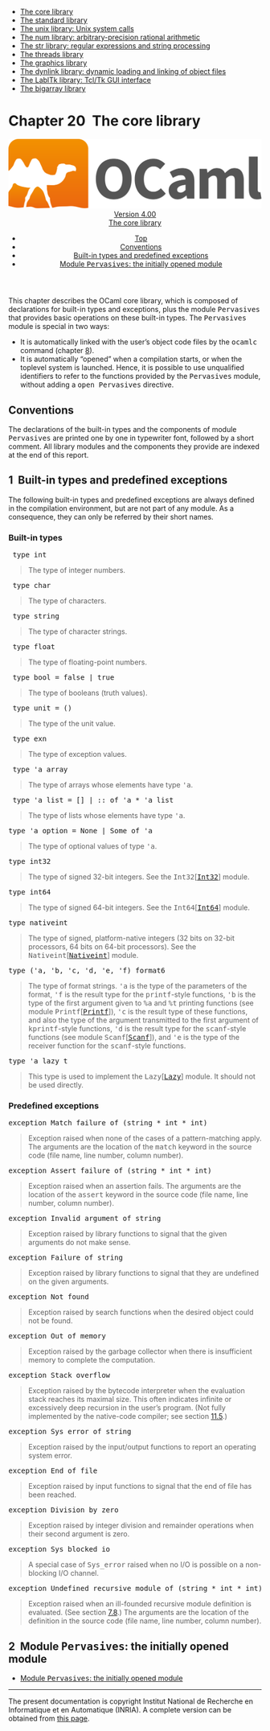 <!-- ((! set title Manual !)) ((! set documentation !)) ((! set manual !)) ((! set nobreadcrumb !)) -->
<div class="manual content"><ul class="part_menu"><li class="active"><a href="manual034.html">The core library</a></li><li><a href="manual035.html">The standard library</a></li><li><a href="manual036.html">The unix library: Unix system calls</a></li><li><a href="manual037.html">The num library: arbitrary-precision rational arithmetic</a></li><li><a href="manual038.html">The str library: regular expressions and string processing</a></li><li><a href="manual039.html">The threads library</a></li><li><a href="manual040.html">The graphics library</a></li><li><a href="manual041.html">The dynlink library: dynamic loading and linking of object files</a></li><li><a href="manual042.html">The LablTk library: Tcl/Tk GUI interface</a></li><li><a href="manual043.html">The bigarray library</a></li></ul>




<h1 class="chapter"><a name="htoc296"><span>Chapter 20</span></a>&nbsp;&nbsp;The core library</h1><header><nav class="toc brand"><a class="brand" href="https://ocaml.org/"><img src="colour-logo-gray.svg" class="svg" alt="OCaml"></a></nav><nav class="toc"><div class="toc_version"><a href="/docs" id="version-select">Version 4.00</a></div><div class="toc_title"><a href="#">The core library</a></div><ul><li class="top"><a href="#">Top</a></li>
<li><a href="#toc153">Conventions</a>
</li><li><a href="#toc154">Built-in types and predefined exceptions</a>
</li><li><a href="#toc155">Module <tt>Pervasives</tt>: the initially opened module</a>
</li></ul></nav></header>
<p> <a name="c:corelib"></a>
</p><p>This chapter describes the OCaml core library, which is
composed of declarations for built-in types and exceptions, plus
the module <tt>Pervasives</tt> that provides basic operations on these
built-in types. The <tt>Pervasives</tt> module is special in two
ways:
</p><ul class="itemize"><li class="li-itemize">
It is automatically linked with the user’s object code files by
the <tt>ocamlc</tt> command (chapter&nbsp;<a href="manual022.html#c:camlc">8</a>).</li><li class="li-itemize">It is automatically “opened” when a compilation starts, or
when the toplevel system is launched. Hence, it is possible to use
unqualified identifiers to refer to the functions provided by the
<tt>Pervasives</tt> module, without adding a <tt>open Pervasives</tt> directive.
</li></ul><h2 class="section"><a name="toc153"></a>Conventions</h2><p>The declarations of the built-in types and the components of module
<tt>Pervasives</tt> are printed one by one in typewriter font, followed by a
short comment. All library modules and the components they provide are
indexed at the end of this report.</p><h2 class="section"><a name="toc154"></a><a name="htoc297">1</a>&nbsp;&nbsp;Built-in types and predefined exceptions</h2><p>The following built-in types and predefined exceptions are always
defined in the
compilation environment, but are not part of any module. As a
consequence, they can only be referred by their short names.</p><h3 class="subsection">Built-in types</h3><pre> type int
</pre><p><a name="@manual9"></a>
</p><blockquote class="quote">
The type of integer numbers.
</blockquote><pre> type char
</pre><p><a name="@manual10"></a>
</p><blockquote class="quote">
The type of characters.
</blockquote><pre> type string
</pre><p><a name="@manual11"></a>
</p><blockquote class="quote">
The type of character strings.
</blockquote><pre> type float
</pre><p><a name="@manual12"></a>
</p><blockquote class="quote">
The type of floating-point numbers.
</blockquote><pre> type bool = false | true
</pre><p><a name="@manual13"></a>
</p><blockquote class="quote">
The type of booleans (truth values).
</blockquote><pre> type unit = ()
</pre><p><a name="@manual14"></a>
</p><blockquote class="quote">
The type of the unit value.
</blockquote><pre> type exn
</pre><p><a name="@manual15"></a>
</p><blockquote class="quote">
The type of exception values.
</blockquote><pre> type 'a array
</pre><p><a name="@manual16"></a>
</p><blockquote class="quote">
The type of arrays whose elements have type <tt>'a</tt>.
</blockquote><pre> type 'a list = [] | :: of 'a * 'a list
</pre><p><a name="@manual17"></a>
</p><blockquote class="quote">
The type of lists whose elements have type <tt>'a</tt>.
</blockquote><pre>type 'a option = None | Some of 'a
</pre><p><a name="@manual18"></a>
</p><blockquote class="quote">
The type of optional values of type <tt>'a</tt>.
</blockquote><pre>type int32
</pre><p><a name="@manual19"></a>
</p><blockquote class="quote">
The type of signed 32-bit integers.
See the <tt>Int32</tt>[<tt><a href="../../api/4.00/Int32.html">Int32</a></tt>] module.
</blockquote><pre>type int64
</pre><p><a name="@manual20"></a>
</p><blockquote class="quote">
The type of signed 64-bit integers.
See the <tt>Int64</tt>[<tt><a href="../../api/4.00/Int64.html">Int64</a></tt>] module.
</blockquote><pre>type nativeint
</pre><p><a name="@manual21"></a>
</p><blockquote class="quote">
The type of signed, platform-native integers (32 bits on 32-bit
processors, 64 bits on 64-bit processors).
See the <tt>Nativeint</tt>[<tt><a href="../../api/4.00/Nativeint.html">Nativeint</a></tt>] module.
</blockquote><pre>type ('a, 'b, 'c, 'd, 'e, 'f) format6
</pre><p><a name="@manual22"></a>
</p><blockquote class="quote">
The type of format strings. <tt>'a</tt> is the type of the parameters of
the format, <tt>'f</tt> is the result type for the <tt>printf</tt>-style
functions, <tt>'b</tt> is the type of the first argument given to <tt>%a</tt> and
<tt>%t</tt> printing functions (see module <tt>Printf</tt>[<tt><a href="../../api/4.00/Printf.html">Printf</a></tt>]),
<tt>'c</tt> is the result type of these functions, and also the type of the
argument transmitted to the first argument of <tt>kprintf</tt>-style
functions, <tt>'d</tt> is the result type for the <tt>scanf</tt>-style functions
(see module <tt>Scanf</tt>[<tt><a href="../../api/4.00/Scanf.html">Scanf</a></tt>]),
and <tt>'e</tt> is the type of the receiver function for the <tt>scanf</tt>-style
functions.
</blockquote><pre>type 'a lazy_t
</pre><p><a name="@manual23"></a>
</p><blockquote class="quote">
This type is used to implement the <tt>Lazy</tt>[<tt><a href="../../api/4.00/Lazy.html">Lazy</a></tt>] module.
It should not be used directly.
</blockquote><h3 class="subsection">Predefined exceptions</h3><pre>exception Match_failure of (string * int * int)
</pre><p><a name="@manual24"></a>
</p><blockquote class="quote">
Exception raised when none of the cases of a pattern-matching
apply. The arguments are the location of the <tt>match</tt> keyword
in the source code (file name, line number, column number).
</blockquote><pre>exception Assert_failure of (string * int * int)
</pre><p><a name="@manual25"></a>
</p><blockquote class="quote">
Exception raised when an assertion fails. The arguments are
the location of the <tt>assert</tt> keyword in the source code
(file name, line number, column number).
</blockquote><pre>exception Invalid_argument of string
</pre><p><a name="@manual26"></a>
</p><blockquote class="quote">
Exception raised by library functions to signal that the given
arguments do not make sense.
</blockquote><pre>exception Failure of string
</pre><p><a name="@manual27"></a>
</p><blockquote class="quote">
Exception raised by library functions to signal that they are
undefined on the given arguments.
</blockquote><pre>exception Not_found
</pre><p><a name="@manual28"></a>
</p><blockquote class="quote">
Exception raised by search functions when the desired object
could not be found.
</blockquote><pre>exception Out_of_memory
</pre><p><a name="@manual29"></a>
</p><blockquote class="quote">
Exception raised by the garbage collector
when there is insufficient memory to complete the computation.
</blockquote><pre>exception Stack_overflow
</pre><p><a name="@manual30"></a>
</p><blockquote class="quote">
Exception raised by the bytecode interpreter when the evaluation
stack reaches its maximal size. This often indicates infinite
or excessively deep recursion in the user’s program.
(Not fully implemented by the native-code compiler;
see section&nbsp;<a href="manual025.html#s:compat-native-bytecode">11.5</a>.)
</blockquote><pre>exception Sys_error of string
</pre><p><a name="@manual31"></a>
</p><blockquote class="quote">
Exception raised by the input/output functions to report
an operating system error.
</blockquote><pre>exception End_of_file
</pre><p><a name="@manual32"></a>
</p><blockquote class="quote">
Exception raised by input functions to signal that the
end of file has been reached.
</blockquote><pre>exception Division_by_zero
</pre><p><a name="@manual33"></a>
</p><blockquote class="quote">
Exception raised by integer division and remainder operations
when their second argument is zero.
</blockquote><pre>exception Sys_blocked_io
</pre><p><a name="@manual34"></a>
</p><blockquote class="quote">
A special case of <tt>Sys_error</tt> raised when no I/O is possible
on a non-blocking I/O channel.
</blockquote><pre>exception Undefined_recursive_module of (string * int * int)
</pre><p><a name="@manual35"></a>
</p><blockquote class="quote">
Exception raised when an ill-founded recursive module definition
is evaluated. (See section&nbsp;<a href="manual021.html#s-recursive-modules">7.8</a>.)
The arguments are the location of the definition in the source code
(file name, line number, column number).
</blockquote><h2 class="section"><a name="toc155"></a><a name="htoc298">2</a>&nbsp;&nbsp;Module <tt>Pervasives</tt>: the initially opened module</h2><ul class="ftoc2"><li class="li-links">
<a href="../../api/4.00/Pervasives.html">Module <tt>Pervasives</tt>: the initially opened module</a>
</li></ul><hr>





<div class="copyright">The present documentation is copyright Institut National de Recherche en Informatique et en Automatique (INRIA). A complete version can be obtained from <a href="http://caml.inria.fr/pub/docs/manual-ocaml/">this page</a>.</div></div>